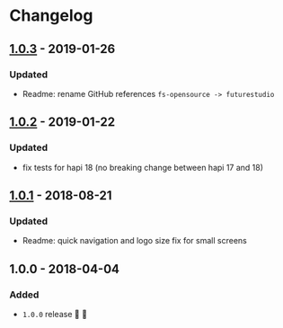 # Changelog


## [1.0.3](https://github.com/futurestudio/hapi-request-user/compare/v1.0.2...v1.0.3) - 2019-01-26

### Updated
- Readme: rename GitHub references `fs-opensource -> futurestudio`


## [1.0.2](https://github.com/futurestudio/hapi-request-user/compare/v1.0.1...v1.0.2) - 2019-01-22

### Updated
- fix tests for hapi 18 (no breaking change between hapi 17 and 18)


## [1.0.1](https://github.com/futurestudio/hapi-request-user/compare/v1.0.0...v1.0.1) - 2018-08-21

### Updated
- Readme: quick navigation and logo size fix for small screens


## 1.0.0 - 2018-04-04

### Added
- `1.0.0` release 🚀 🎉

